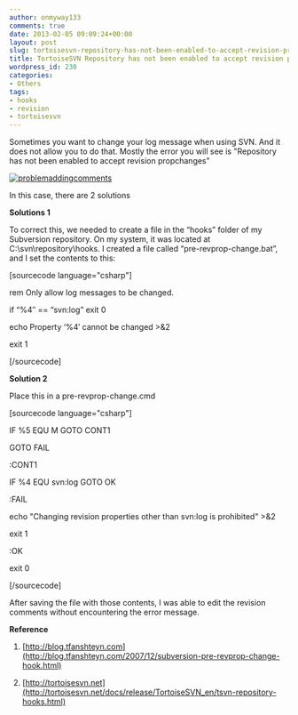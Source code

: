 ```yaml
---
author: onmyway133
comments: true
date: 2013-02-05 09:09:24+00:00
layout: post
slug: tortoisesvn-repository-has-not-been-enabled-to-accept-revision-propchanges
title: TortoiseSVN Repository has not been enabled to accept revision propchanges
wordpress_id: 230
categories:
- Others
tags:
- hooks
- revision
- tortoisesvn
---
```


Sometimes you want to change your log message when using SVN. And it does not allow you to do that. Mostly the error you will see is "Repository has not been enabled to accept revision propchanges"




[![problemaddingcomments](http://www.fantageek.com/wp-content/uploads/2013/02/problemaddingcomments.jpg)](http://www.fantageek.com/230/tortoisesvn-repository-has-not-been-enabled-to-accept-revision-propchanges/problemaddingcomments/#main)




In this case, there are 2 solutions




**Solutions 1**  

To correct this, we needed to create a file in the “hooks” folder of my Subversion repository. On my system, it was located at C:\svn\repository\hooks. I created a file called “pre-revprop-change.bat”, and I set the contents to this:




[sourcecode language="csharp"]  

rem Only allow log messages to be changed.  

if “%4″ == “svn:log” exit 0  

echo Property ‘%4′ cannot be changed >&2  

exit 1  

[/sourcecode]




**Solution 2**  

Place this in a pre-revprop-change.cmd




[sourcecode language="csharp"]  

IF %5 EQU M GOTO CONT1  

GOTO FAIL  

:CONT1  

IF %4 EQU svn:log GOTO OK  

:FAIL  

echo "Changing revision properties other than svn:log is prohibited" >&2  

exit 1  

:OK  

exit 0  

[/sourcecode]




After saving the file with those contents, I was able to edit the revision comments without encountering the error message.




**Reference**  

1. [http://blog.tfanshteyn.com](http://blog.tfanshteyn.com/2007/12/subversion-pre-revprop-change-hook.html)  

2. [http://tortoisesvn.net](http://tortoisesvn.net/docs/release/TortoiseSVN_en/tsvn-repository-hooks.html)
